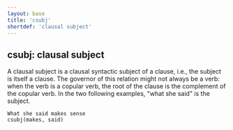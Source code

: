 ```yaml
---
layout: base
title: 'csubj'
shortdef: 'clausal subject'
---
```


## csubj: clausal subject

A clausal subject is a clausal syntactic subject of a clause, i.e.,
the subject is itself a clause. The governor of this relation might
not always be a verb: when the verb is a copular verb, the root of the
clause is the complement of the copular verb. In the two following
examples, "what she said" is the subject.

~~~ sdparse
What she said makes sense
csubj(makes, said)
~~~
